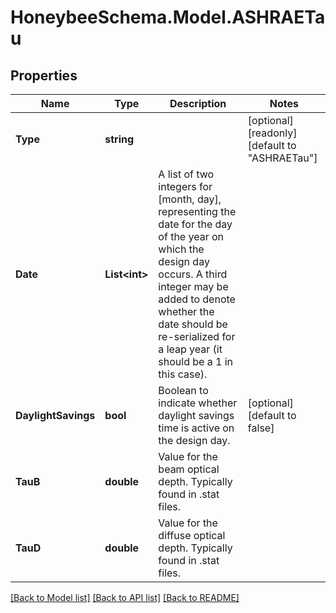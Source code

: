 
# HoneybeeSchema.Model.ASHRAETau

## Properties

Name | Type | Description | Notes
------------ | ------------- | ------------- | -------------
**Type** | **string** |  | [optional] [readonly] [default to "ASHRAETau"]
**Date** | **List&lt;int&gt;** | A list of two integers for [month, day], representing the date for the day of the year on which the design day occurs. A third integer may be added to denote whether the date should be re-serialized for a leap year (it should be a 1 in this case). | 
**DaylightSavings** | **bool** | Boolean to indicate whether daylight savings time is active on the design day. | [optional] [default to false]
**TauB** | **double** | Value for the beam optical depth. Typically found in .stat files. | 
**TauD** | **double** | Value for the diffuse optical depth. Typically found in .stat files. | 

[[Back to Model list]](../README.md#documentation-for-models)
[[Back to API list]](../README.md#documentation-for-api-endpoints)
[[Back to README]](../README.md)


